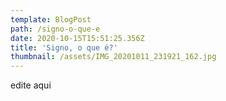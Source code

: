 ```yaml
---
template: BlogPost
path: /signo-o-que-e
date: 2020-10-15T15:51:25.356Z
title: 'Signo, o que é?'
thumbnail: /assets/IMG_20201011_231921_162.jpg
---
```

edite aqui
